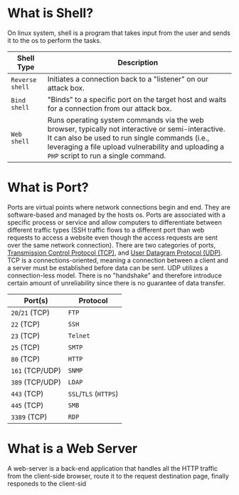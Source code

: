 # What is Shell?
On linux system, shell is a program that takes input from the user and sends it to the os to perform the tasks.

|**Shell Type**|**Description**|
|---|---|
|`Reverse shell`|Initiates a connection back to a "listener" on our attack box.|
|`Bind shell`|"Binds" to a specific port on the target host and waits for a connection from our attack box.|
|`Web shell`|Runs operating system commands via the web browser, typically not interactive or semi-interactive. It can also be used to run single commands (i.e., leveraging a file upload vulnerability and uploading a `PHP` script to run a single command.|

# What is Port?
Ports are virtual points where network connections begin and end.
They are software-based and managed by the hosts os.
Ports are associated with a specific process or service and allow computers to differentiate between different traffic types (SSH traffic flows to a different port than web requests to access a website even though the access requests are sent over the same network connection).
There are two categories of ports, [Transmission Control Protocol (TCP)](https://en.wikipedia.org/wiki/Transmission_Control_Protocol), and [User Datagram Protocol (UDP)](https://en.wikipedia.org/wiki/User_Datagram_Protocol).
TCP is a connections-oriented, meaning a connection between a client and a server must be established before data can be sent.
UDP utilizes a connection-less model. There is no "handshake" and therefore introduce certain amount of unreliability since there is no guarantee of data transfer.

|Port(s)|Protocol|
|---|---|
|`20`/`21` (TCP)|`FTP`|
|`22` (TCP)|`SSH`|
|`23` (TCP)|`Telnet`|
|`25` (TCP)|`SMTP`|
|`80` (TCP)|`HTTP`|
|`161` (TCP/UDP)|`SNMP`|
|`389` (TCP/UDP)|`LDAP`|
|`443` (TCP)|`SSL`/`TLS` (`HTTPS`)|
|`445` (TCP)|`SMB`|
|`3389` (TCP)|`RDP`|

# What is a Web Server
A web-server is a back-end application that handles all the HTTP traffic from the client-side browser, route it to the request destination page, finally responeds to the client-sid